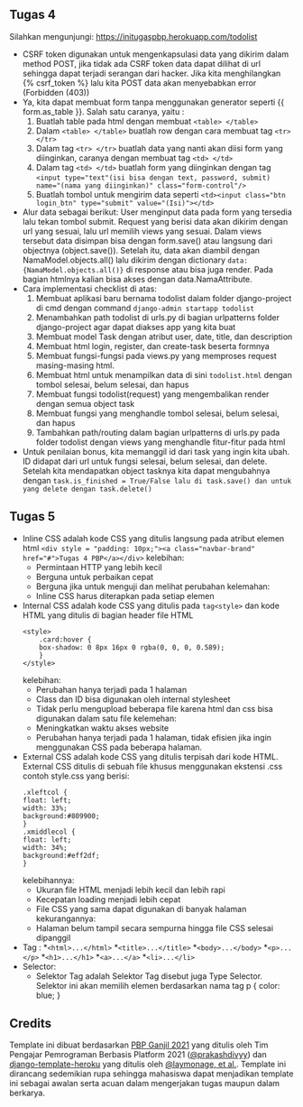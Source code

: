 ## Tugas 4

Silahkan mengunjungi: https://initugaspbp.herokuapp.com/todolist

* CSRF token digunakan untuk mengenkapsulasi data yang dikirim dalam method POST, jika tidak ada CSRF token data dapat dilihat di url sehingga dapat terjadi serangan dari hacker. Jika kita menghilangkan {% csrf_token %} lalu kita POST data akan menyebabkan error (Forbidden (403))
* Ya, kita dapat membuat form tanpa menggunakan generator seperti {{ form.as_table }}. Salah satu caranya, yaitu :
    1. Buatlah table pada html dengan membuat ```<table> </table>```
    2. Dalam ```<table> </table>``` buatlah row dengan cara membuat tag ```<tr> </tr>```
    3. Dalam tag ```<tr> </tr>``` buatlah data yang nanti akan diisi form yang diinginkan, caranya dengan membuat tag ```<td> </td>```
    4. Dalam tag ```<td> </td>``` buatlah form yang diinginkan dengan tag ```<input type="text"(isi bisa dengan text, password, submit) name="(nama yang diinginkan)" class="form-control"/>```
    5. Buatlah tombol untuk mengirim data seperti ```<td><input class="btn login_btn" type="submit" value="(Isi)"></td>```
* Alur data sebagai berikut: User menginput data pada form yang tersedia lalu tekan tombol submit. Request yang berisi data akan dikirim dengan url yang sesuai, lalu url memilih views yang sesuai. Dalam views tersebut data disimpan bisa dengan form.save() atau langsung dari objectnya (object.save()). Setelah itu, data akan diambil dengan NamaModel.objects.all() lalu dikirim dengan dictionary ```data:{NamaModel.objects.all()}``` di response atau bisa juga render. Pada bagian htmlnya kalian bisa akses dengan data.NamaAttribute.
* Cara implementasi checklist di atas:
    1. Membuat aplikasi baru bernama todolist dalam folder django-project di cmd dengan command ```django-admin startapp todolist```
    2. Menambahkan path todolist di urls.py di bagian urlpatterns folder django-project agar dapat diakses app yang kita buat
    3. Membuat model Task dengan atribut user, date, title, dan description
    4. Membuat html login, register, dan create-task beserta formnya
    5. Membuat fungsi-fungsi pada views.py yang memproses request masing-masing html.
    6. Membuat html untuk menampilkan data di sini ```todolist.html``` dengan tombol selesai, belum selesai, dan hapus
    7. Membuat fungsi todolist(request) yang mengembalikan render dengan semua object task
    8. Membuat fungsi yang menghandle tombol selesai, belum selesai, dan hapus
    9. Tambahkan path/routing dalam bagian urlpatterns di urls.py pada folder todolist dengan views yang menghandle fitur-fitur pada html
* Untuk penilaian bonus, kita memanggil id dari task yang ingin kita ubah. ID didapat dari url untuk fungsi selesai, belum selesai, dan delete. Setelah kita mendapatkan object tasknya kita dapat mengubahnya dengan ```task.is_finished = True/False lalu di task.save() dan untuk yang delete dengan task.delete()```

## Tugas 5
* Inline CSS adalah kode CSS yang ditulis langsung pada atribut elemen html
    ```<div style = "padding: 10px;"><a class="navbar-brand" href="#">Tugas 4 PBP</a></div>```
  kelebihan:
    * Permintaan HTTP yang lebih kecil
    * Berguna untuk perbaikan cepat
    * Berguna jika untuk menguji dan melihat perubahan
  kelemahan:
    * Inline CSS harus diterapkan pada setiap elemen
* Internal CSS adalah kode CSS yang ditulis pada ```tag<style>``` dan kode HTML yang ditulis di bagian header file HTML
    ```
    <style>
        .card:hover {
        box-shadow: 0 8px 16px 0 rgba(0, 0, 0, 0.589);
        }
    </style>
    ```
  kelebihan:
    * Perubahan hanya terjadi pada 1 halaman
    * Class dan ID bisa digunakan oleh internal stylesheet
    * Tidak perlu mengupload beberapa file karena html dan css bisa digunakan dalam satu file
  kelemehan:
    * Meningkatkan waktu akses website
    * Perubahan hanya terjadi pada 1 halaman, tidak efisien jika ingin menggunakan CSS pada beberapa halaman.
* External CSS adalah kode CSS yang ditulis terpisah dari kode HTML. External CSS ditulis di sebuah file khusus menggunakan ekstensi .css
  contoh style.css yang berisi:
    ```
    .xleftcol {
    float: left;
    width: 33%;
    background:#809900;
    }
    .xmiddlecol {
    float: left;
    width: 34%;
    background:#eff2df;
    }
    ```
  kelebihannya:
    * Ukuran file HTML menjadi lebih kecil dan lebih rapi
    * Kecepatan loading menjadi lebih cepat
    * File CSS yang sama dapat digunakan di banyak halaman
  kekurangannya:
    * Halaman belum tampil secara sempurna hingga file CSS selesai dipanggil
* Tag : 
    *```<html>...</html>```
    *```<title>...</title>```
    *```<body>...</body>```
    *```<p>...</p>```
    *```<h1>...</h1>```
    *```<a>...</a>```
    *```<li>...</li>```
* Selector:
    * Selektor Tag adalah Selektor Tag disebut juga Type Selector. Selektor ini akan memilih elemen berdasarkan nama tag
        p {
            color: blue;
        }

    








## Credits

Template ini dibuat berdasarkan [PBP Ganjil 2021](https://gitlab.com/PBP-2021/pbp-lab) yang ditulis oleh Tim Pengajar Pemrograman Berbasis Platform 2021 ([@prakashdivyy](https://gitlab.com/prakashdivyy)) dan [django-template-heroku](https://github.com/laymonage/django-template-heroku) yang ditulis oleh [@laymonage, et al.](https://github.com/laymonage). Template ini dirancang sedemikian rupa sehingga mahasiswa dapat menjadikan template ini sebagai awalan serta acuan dalam mengerjakan tugas maupun dalam berkarya.
